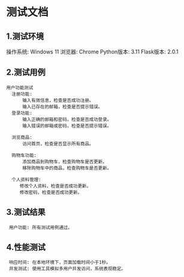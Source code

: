# 测试文档
 ## 1.测试环境 ##
  操作系统: Windows 11 
  浏览器: Chrome
  Python版本: 3.11
  Flask版本: 2.0.1

 ## 2.测试用例 ##
    用户功能测试
      注册功能:
          输入有效信息，检查是否成功注册。
          输入已存在的邮箱，检查是否提示错误。
      登录功能:
          输入正确的邮箱和密码，检查是否成功登录。
          输入错误的邮箱或密码，检查是否提示错误。

      浏览商品:
          访问首页，检查是否显示所有商品。

      购物车功能:
          添加商品到购物车，检查购物车是否更新。
          移除购物车中的商品，检查购物车是否更新。

      个人资料管理:
         修改个人资料，检查是否成功更新。
         修改密码，检查是否成功更新。

 ## 3.测试结果 ##
     用户功能: 所有测试用例通过。

 ## 4.性能测试 ##
     响应时间: 在本地环境下，页面加载时间小于1秒。
     并发测试: 使用工具模拟多用户并发访问，系统表现稳定。